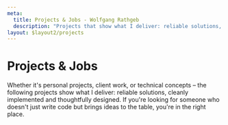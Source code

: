 ```yaml
---
meta:
  title: Projects & Jobs - Wolfgang Rathgeb
  description: "Projects that show what I deliver: reliable solutions, cleanly implemented and thoughtfully designed – for clients, products, and personal ideas."
layout: $layout2/projects
---
```


# Projects & Jobs

Whether it's personal projects, client work, or technical concepts – the following projects show what I deliver: reliable solutions, cleanly implemented and thoughtfully designed. If you're looking for someone who doesn't just write code but brings ideas to the table, you're in the right place.
